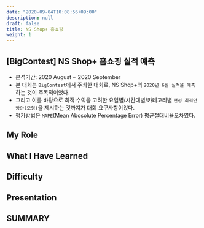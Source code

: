 ```yaml
---
date: "2020-09-04T10:08:56+09:00"
description: null
draft: false
title: NS Shop+ 홈쇼핑
weight: 1
---
```


## [BigContest] NS Shop+ 홈쇼핑 실적 예측
- 분석기간: 2020 August ~ 2020 September
- 본 대회는 `BigContest`에서 주최한 대회로, NS Shop+의 `2020년 6월 실적을 예측`하는 것이 주목적이었다.
- 그리고 이를 바탕으로 최적 수익을 고려한 요일별/시간대별/카테고리별 `편성 최적안 방안(모형)`을 제시하는 것까지가 대회 요구사항이었다.
- 평가방법은 `MAPE`(Mean Abosolute Percentage Error) 평균절대비율오차였다.


## My Role 

## What I Have Learned

## Difficulty

## Presentation

## SUMMARY

<br>
<br>